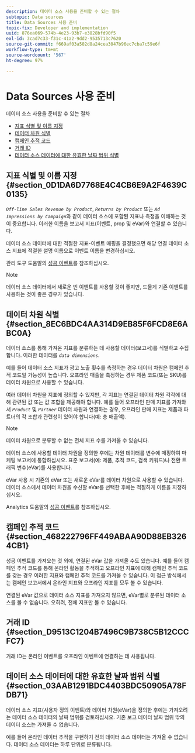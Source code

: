 ```yaml
---
description: 데이터 소스 사용을 준비할 수 있는 절차
subtopic: Data sources
title: Data Sources 사용 준비
topic-fix: Developer and implementation
uuid: 876ea069-574b-4e23-93b7-e3828bfd90f5
exl-id: 3cad7c33-f31c-41a2-9dd2-9535713c7620
source-git-commit: f669af03a502d8a24cea3047b96ec7cba7c59e6f
workflow-type: tm+mt
source-wordcount: '567'
ht-degree: 97%

---
```


# Data Sources 사용 준비

데이터 소스 사용을 준비할 수 있는 절차

* [지표 식별 및 이름 지정](/help/import/c-data-sources/datasrc-preparing.md#section_0D1DA6D7768E4C4CB6E9A2F4639C0135)
* [데이터 차원 식별](/help/import/c-data-sources/datasrc-preparing.md#section_8EC6BDC4AA314D9EB85F6FCD8E6ABC0A)
* [캠페인 추적 코드](/help/import/c-data-sources/datasrc-preparing.md#section_468222796FF449ABAA90D88EB3264CB1)
* [거래 ID](/help/import/c-data-sources/datasrc-preparing.md#section_D9513C1204B7496C9B738C5B12CCCFC7)
* [데이터 소스 데이터에 대한 유효한 날짜 범위 식별](/help/import/c-data-sources/datasrc-preparing.md#section_03AAB1291BDC4403BDC50905A78FDB71)

## 지표 식별 및 이름 지정 {#section_0D1DA6D7768E4C4CB6E9A2F4639C0135}

*`Off-line Sales Revenue by Product`*, *`Returns by Product`* 또는 *`Ad Impressions by Campaign`*&#x200B;와 같이 데이터 소스에 포함된 지표나 측정을 이해하는 것이 중요합니다. 이러한 이름을 보고서 지표(이벤트, prop 및 eVar)와 연결할 수 있습니다.

데이터 소스 데이터에 대한 적절한 지표-이벤트 매핑을 결정했으면 해당 연결 데이터 소스 지표에 적절한 설명 이름으로 이벤트 이름을 변경하십시오.

관리 도구 도움말의 [성공 이벤트](https://experienceleague.adobe.com/docs/analytics/admin/admin-tools/success-events/success-event.html)를 참조하십시오.

>[!NOTE]
>
>데이터 소스 데이터에서 새로운 빈 이벤트를 사용할 것이 좋지만, 드물게 기존 이벤트를 사용하는 것이 좋은 경우가 있습니다.

## 데이터 차원 식별 {#section_8EC6BDC4AA314D9EB85F6FCD8E6ABC0A}

데이터 소스를 통해 가져온 지표를 분류하는 데 사용할 데이터(보고서)를 식별하고 수집합니다. 이러한 데이터를 *`data dimensions`*.

예를 들어 데이터 소스 지표가 광고 노출 횟수를 측정하는 경우 데이터 차원은 캠페인 추적 코드일 가능성이 높습니다. 오프라인 매출을 측정하는 경우 제품 코드(또는 SKU)를 데이터 차원으로 사용할 수 있습니다.

여러 데이터 차원을 지표에 정의할 수 있지만, 각 지표는 연결된 데이터 차원 각각에 대해 관련된 값 또는 값 조합을 제공해야 합니다. 예를 들어 오프라인 판매 지표를 가져와서 *`Product`* 및 *`Partner`* 데이터 차원과 연결하는 경우, 오프라인 판매 지표는 제품과 파트너의 각 조합과 관련성이 있어야 합니다(예: 총 매출액).

>[!NOTE]
>
>데이터 차원으로 분류할 수 없는 전체 지표 수를 가져올 수 있습니다.

데이터 소스에 사용할 데이터 차원을 정의한 후에는 차원 데이터를 변수에 매핑하여 마케팅 보고서에 통합하십시오. 표준 보고서(예: 제품, 추적 코드, 검색 키워드)나 전환 트래픽 변수(eVar)를 사용합니다.

eVar 사용 시 기존의 eVar 또는 새로운 eVar를 데이터 차원으로 사용할 수 있습니다. 데이터 소스에서 데이터 차원을 수신할 eVar를 선택한 후에는 적절하게 이름을 지정하십시오. 

Analytics 도움말의 [성공 이벤트](https://experienceleague.adobe.com/docs/analytics/admin/admin-tools/success-events/success-event.html)를 참조하십시오.

## 캠페인 추적 코드 {#section_468222796FF449ABAA90D88EB3264CB1}

성공 이벤트를 가져오는 것 외에, 연결된 eVar 값을 가져올 수도 있습니다. 예를 들어 캠페인 추적 코드를 통해 온라인 활동을 추적하고 오프라인 지표에 대해 캠페인 추적 코드를 갖는 경우 이러한 지표와 캠페인 추적 코드를 가져올 수 있습니다. 이 접근 방식에서는 캠페인 보고서에서 온라인 지표와 오프라인 지표를 모두 볼 수 있습니다.

연결된 eVar 값으로 데이터 소스 지표를 가져오지 않으면, eVar별로 분류된 데이터 소스를 볼 수 없습니다. 오히려, 전체 지표만 볼 수 있습니다.

## 거래 ID {#section_D9513C1204B7496C9B738C5B12CCCFC7}

거래 ID는 온라인 이벤트를 오프라인 이벤트에 연결하는 데 사용됩니다.

## 데이터 소스 데이터에 대한 유효한 날짜 범위 식별 {#section_03AAB1291BDC4403BDC50905A78FDB71}

데이터 소스 지표(사용자 정의 이벤트)와 데이터 차원(eVar)을 정의한 후에는 가져오려는 데이터 소스 데이터의 날짜 범위를 검토하십시오. 기존 보고 데이터 날짜 범위 밖의 데이터 소스는 가져올 수 없습니다.

예를 들어 온라인 데이터 추적을 구현하기 전의 데이터 소스 데이터는 가져올 수 없습니다. 데이터 소스 데이터는 하루 단위로 분류됩니다. 
